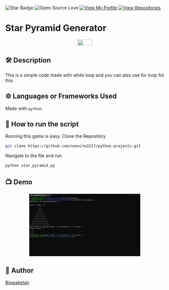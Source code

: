 ![Star Badge](https://img.shields.io/static/v1?label=%F0%9F%8C%9F&message=If%20Useful&style=style=flat&color=BC4E99)
![Open Source Love](https://badges.frapsoft.com/os/v1/open-source.svg?v=103)
[![View My Profile](https://img.shields.io/badge/View-My_Profile-green?logo=GitHub)](https://github.com/neonite2217)
[![View Repositories](https://img.shields.io/badge/View-My_Repositories-blue?logo=GitHub)](https://github.com/neonite2217?tab=repositories)

# Star Pyramid Generator

<p align="center">
<img src="https://static.takeuforward.org/wp/uploads/2023/02/image-11.png" width=30% height=30%>

## 🛠️ Description

This is a simple code made with while loop and you can also use for loop fot this.

## ⚙️ Languages or Frameworks Used

Made with `python`

## 🌟 How to run the script
Running this game is easy.
Clone the Repository
```sh
git clone https://github.com/neonite2217/python-projects.git
```
Navigate to the file and run 
```sh
python star_pyramid.py
```
## 📺 Demo
<p align="center">
<img src="https://github.com/neonite2217/python-projects/blob/main/Star%20Pyramid/ss.png" width=70% height=70%>

## 🤖 Author
[Biswaketan](https://github.com/neonite2217/)
